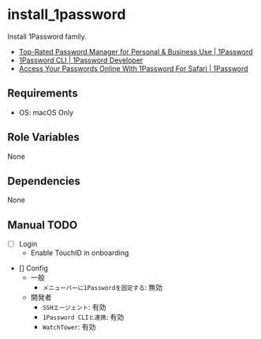 # install_1password

Install 1Password family.

- [Top-Rated Password Manager for Personal & Business Use | 1Password](https://1password.com/)
- [1Password CLI | 1Password Developer](https://developer.1password.com/docs/cli/)
- [Access Your Passwords Online With 1Password For Safari | 1Password](https://1password.com/resources/guides/1password-for-safari/)

## Requirements

- OS: macOS Only

## Role Variables

None

## Dependencies

None

## Manual TODO

- [ ] Login
  - Enable TouchID in onboarding
- [] Config
  - 一般
    - `メニューバーに1Passwordを固定する`: 無効
  - 開発者
    - `SSHエージェント`: 有効
    - `1Password CLIと連携`: 有効
    - `WatchTower`: 有効
